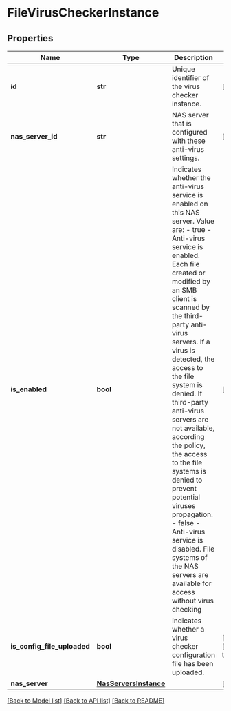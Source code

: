 # FileVirusCheckerInstance

## Properties
Name | Type | Description | Notes
------------ | ------------- | ------------- | -------------
**id** | **str** | Unique identifier of the virus checker instance. | [optional] 
**nas_server_id** | **str** | NAS server that is configured with these anti-virus settings. | [optional] 
**is_enabled** | **bool** | Indicates whether the anti-virus service is enabled on this NAS server. Value are: - true - Anti-virus service is enabled. Each file created or modified by an SMB client is scanned by the third-party anti-virus servers. If a virus is detected, the access to the file system is denied. If third-party anti-virus servers are not available, according the policy, the access to the file systems is denied to prevent potential viruses propagation. - false - Anti-virus service is disabled. File systems of the NAS servers are available for access without virus checking  | [optional] 
**is_config_file_uploaded** | **bool** | Indicates whether a virus checker configuration file has been uploaded. | [optional] [default to False]
**nas_server** | [**NasServersInstance**](NasServersInstance.md) |  | [optional] 

[[Back to Model list]](../README.md#documentation-for-models) [[Back to API list]](../README.md#documentation-for-api-endpoints) [[Back to README]](../README.md)

